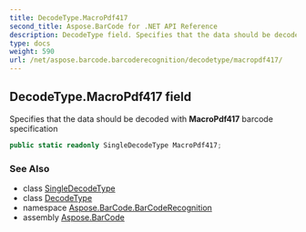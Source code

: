 ```yaml
---
title: DecodeType.MacroPdf417
second_title: Aspose.BarCode for .NET API Reference
description: DecodeType field. Specifies that the data should be decoded with MacroPdf417 barcode specification
type: docs
weight: 590
url: /net/aspose.barcode.barcoderecognition/decodetype/macropdf417/
---
```

## DecodeType.MacroPdf417 field

Specifies that the data should be decoded with **MacroPdf417** barcode specification

```csharp
public static readonly SingleDecodeType MacroPdf417;
```

### See Also

* class [SingleDecodeType](../../singledecodetype/)
* class [DecodeType](../)
* namespace [Aspose.BarCode.BarCodeRecognition](../../decodetype/)
* assembly [Aspose.BarCode](../../../)


